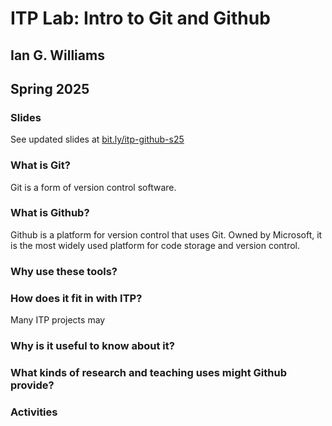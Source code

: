 # ITP Lab: Intro to Git and Github
## Ian G. Williams
## Spring 2025


### Slides
See updated slides at [bit.ly/itp-github-s25](bit.ly/itp-github-s25)


### What is Git?

Git is a form of version control software.


### What is Github?

Github is a platform for version control that uses Git. Owned by Microsoft, it is the most widely used platform for code storage and version control.

### Why use these tools?


### How does it fit in with ITP?

Many ITP projects may

### Why is it useful to know about it?

### What kinds of research and teaching uses might Github provide?


### Activities
